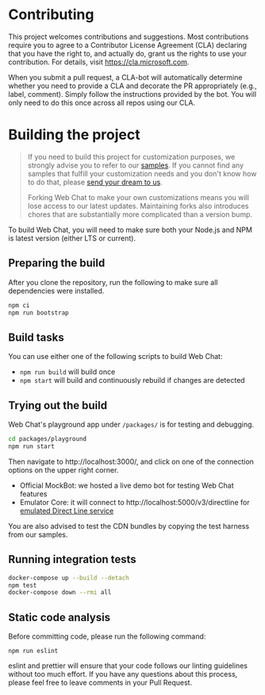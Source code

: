# Contributing

This project welcomes contributions and suggestions. Most contributions require you to agree to a
Contributor License Agreement (CLA) declaring that you have the right to, and actually do, grant us
the rights to use your contribution. For details, visit https://cla.microsoft.com.

When you submit a pull request, a CLA-bot will automatically determine whether you need to provide
a CLA and decorate the PR appropriately (e.g., label, comment). Simply follow the instructions
provided by the bot. You will only need to do this once across all repos using our CLA.

# Building the project

> If you need to build this project for customization purposes, we strongly advise you to refer to our [samples](https://github.com/microsoft/BotFramework-WebChat/tree/master/samples). If you cannot find any samples that fulfill your customization needs and you don't know how to do that, please [send your dream to us](https://github.com/microsoft/BotFramework-WebChat/issues/).
>
> Forking Web Chat to make your own customizations means you will lose access to our latest updates. Maintaining forks also introduces chores that are substantially more complicated than a version bump.

To build Web Chat, you will need to make sure both your Node.js and NPM is latest version (either LTS or current).

## Preparing the build

After you clone the repository, run the following to make sure all dependencies were installed.

```sh
npm ci
npm run bootstrap
```

## Build tasks

You can use either one of the following scripts to build Web Chat:

- `npm run build` will build once
- `npm start` will build and continuously rebuild if changes are detected

## Trying out the build

Web Chat's playground app under `/packages/` is for testing and debugging.

```sh
cd packages/playground
npm run start
```

Then navigate to http://localhost:3000/, and click on one of the connection options on the upper right corner.

-  Official MockBot: we hosted a live demo bot for testing Web Chat features
-  Emulator Core: it will connect to http://localhost:5000/v3/directline for [emulated Direct Line service](https://github.com/microsoft/BotFramework-Emulator/tree/master/packages/emulator/cli/)

You are also advised to test the CDN bundles by copying the test harness from our samples.

## Running integration tests

```bash
docker-compose up --build --detach
npm test
docker-compose down --rmi all
```

## Static code analysis

Before committing code, please run the following command:

```
npm run eslint
```

eslint and prettier will ensure that your code follows our linting guidelines without too much effort. If you have any questions about this process, please feel free to leave comments in your Pull Request.
